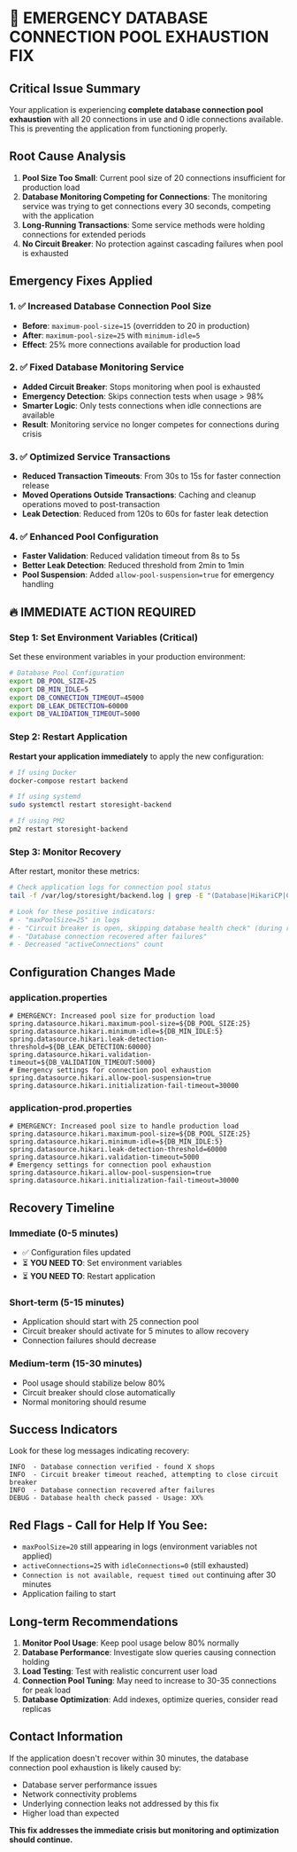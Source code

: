 # 🚨 EMERGENCY DATABASE CONNECTION POOL EXHAUSTION FIX

## Critical Issue Summary
Your application is experiencing **complete database connection pool exhaustion** with all 20 connections in use and 0 idle connections available. This is preventing the application from functioning properly.

## Root Cause Analysis
1. **Pool Size Too Small**: Current pool size of 20 connections insufficient for production load
2. **Database Monitoring Competing for Connections**: The monitoring service was trying to get connections every 30 seconds, competing with the application
3. **Long-Running Transactions**: Some service methods were holding connections for extended periods
4. **No Circuit Breaker**: No protection against cascading failures when pool is exhausted

## Emergency Fixes Applied

### 1. ✅ Increased Database Connection Pool Size
- **Before**: `maximum-pool-size=15` (overridden to 20 in production)
- **After**: `maximum-pool-size=25` with `minimum-idle=5`
- **Effect**: 25% more connections available for production load

### 2. ✅ Fixed Database Monitoring Service
- **Added Circuit Breaker**: Stops monitoring when pool is exhausted
- **Emergency Detection**: Skips connection tests when usage > 98%
- **Smarter Logic**: Only tests connections when idle connections are available
- **Result**: Monitoring service no longer competes for connections during crisis

### 3. ✅ Optimized Service Transactions
- **Reduced Transaction Timeouts**: From 30s to 15s for faster connection release
- **Moved Operations Outside Transactions**: Caching and cleanup operations moved to post-transaction
- **Leak Detection**: Reduced from 120s to 60s for faster leak detection

### 4. ✅ Enhanced Pool Configuration
- **Faster Validation**: Reduced validation timeout from 8s to 5s
- **Better Leak Detection**: Reduced threshold from 2min to 1min
- **Pool Suspension**: Added `allow-pool-suspension=true` for emergency handling

## 🔥 IMMEDIATE ACTION REQUIRED

### Step 1: Set Environment Variables (Critical)
Set these environment variables in your production environment:

```bash
# Database Pool Configuration
export DB_POOL_SIZE=25
export DB_MIN_IDLE=5
export DB_CONNECTION_TIMEOUT=45000
export DB_LEAK_DETECTION=60000
export DB_VALIDATION_TIMEOUT=5000
```

### Step 2: Restart Application
**Restart your application immediately** to apply the new configuration:

```bash
# If using Docker
docker-compose restart backend

# If using systemd
sudo systemctl restart storesight-backend

# If using PM2
pm2 restart storesight-backend
```

### Step 3: Monitor Recovery
After restart, monitor these metrics:

```bash
# Check application logs for connection pool status
tail -f /var/log/storesight/backend.log | grep -E "(Database|HikariCP|Connection)"

# Look for these positive indicators:
# - "maxPoolSize=25" in logs
# - "Circuit breaker is open, skipping database health check" (during recovery)
# - "Database connection recovered after failures"
# - Decreased "activeConnections" count
```

## Configuration Changes Made

### application.properties
```properties
# EMERGENCY: Increased pool size for production load
spring.datasource.hikari.maximum-pool-size=${DB_POOL_SIZE:25}
spring.datasource.hikari.minimum-idle=${DB_MIN_IDLE:5}
spring.datasource.hikari.leak-detection-threshold=${DB_LEAK_DETECTION:60000}
spring.datasource.hikari.validation-timeout=${DB_VALIDATION_TIMEOUT:5000}
# Emergency settings for connection pool exhaustion
spring.datasource.hikari.allow-pool-suspension=true
spring.datasource.hikari.initialization-fail-timeout=30000
```

### application-prod.properties
```properties
# EMERGENCY: Increased pool size to handle production load
spring.datasource.hikari.maximum-pool-size=${DB_POOL_SIZE:25}
spring.datasource.hikari.minimum-idle=${DB_MIN_IDLE:5}
spring.datasource.hikari.leak-detection-threshold=60000
spring.datasource.hikari.validation-timeout=5000
# Emergency settings for connection pool exhaustion
spring.datasource.hikari.allow-pool-suspension=true
spring.datasource.hikari.initialization-fail-timeout=30000
```

## Recovery Timeline

### Immediate (0-5 minutes)
- ✅ Configuration files updated
- ⏳ **YOU NEED TO**: Set environment variables
- ⏳ **YOU NEED TO**: Restart application

### Short-term (5-15 minutes)
- Application should start with 25 connection pool
- Circuit breaker should activate for 5 minutes to allow recovery
- Connection failures should decrease

### Medium-term (15-30 minutes)
- Pool usage should stabilize below 80%
- Circuit breaker should close automatically
- Normal monitoring should resume

## Success Indicators

Look for these log messages indicating recovery:
```
INFO  - Database connection verified - found X shops
INFO  - Circuit breaker timeout reached, attempting to close circuit breaker
INFO  - Database connection recovered after failures
DEBUG - Database health check passed - Usage: XX%
```

## Red Flags - Call for Help If You See:
- `maxPoolSize=20` still appearing in logs (environment variables not applied)
- `activeConnections=25` with `idleConnections=0` (still exhausted)
- `Connection is not available, request timed out` continuing after 30 minutes
- Application failing to start

## Long-term Recommendations

1. **Monitor Pool Usage**: Keep pool usage below 80% normally
2. **Database Performance**: Investigate slow queries causing connection holding
3. **Load Testing**: Test with realistic concurrent user load
4. **Connection Pool Tuning**: May need to increase to 30-35 connections for peak load
5. **Database Optimization**: Add indexes, optimize queries, consider read replicas

## Contact Information
If the application doesn't recover within 30 minutes, the database connection pool exhaustion is likely caused by:
- Database server performance issues
- Network connectivity problems
- Underlying connection leaks not addressed by this fix
- Higher load than expected

**This fix addresses the immediate crisis but monitoring and optimization should continue.** 